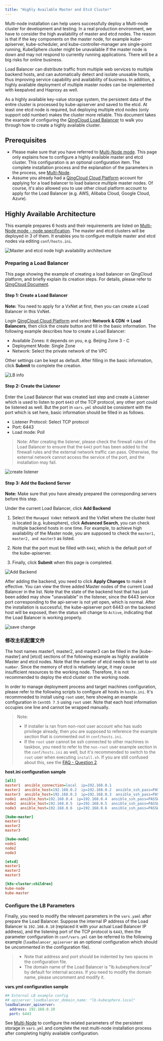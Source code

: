 ```yaml
---
title: "Highly Available Master and Etcd Cluster"
---
```

<!-- 
Multi-Node 模式安装 KubeSphere 可以帮助用户顺利地部署一个多节点集群用于开发和测试，在实际的生产环境我们还需要考虑 master 和 etcd 节点的高可用问题，
因为如果 master 节点上的几个服务 kube-apiserver、kube-scheduler 和 kube-controller-manager 都是单点的而且都位于同一个节点上，一旦 master 节点宕机，可能不应答当前正在运行的应用，将导致 KubeSphere 集群无法变更，对线上业务存在很大的风险。

负载均衡器 (Load Balancer) 可以将来自多个公网地址的访问流量分发到多台主机上，并支持自动检测并隔离不可用的主机，从而提高业务的服务能力和可用性。除此之外，还可以通过 Keepalived 和 Haproxy 的方式实现多个 master 节点的高可用部署。

而 etcd 作为一个高可用键值存储系统，整个集群的持久化数据，则由 kube-apiserver 处理后保存到 etcd 中。etcd 节点至少需要 1 个，但部署多个 etcd (奇数个) 能够使集群更可靠。本文档以配置 [QingCloud 云平台](https://www.qingcloud.com) 的 [负载均衡器 (Load Balancer)](https://docs.qingcloud.com/product/network/loadbalancer) 为例，引导您如何配置高可用的 master 节点，并说明如何配置和部署高可用的 etcd 集群。 -->

Multi-node installation can help users successfully deploy a Multi-node cluster for development and testing. In a real production environment, we have to consider the high availability of master and etcd nodes. The reason is that if the key components on the master node, for example kube-apiserver, kube-scheduler, and kube-controller-manager are single-point running, KubeSphere cluster might be unavailable if the master node is down and may not respond to currently running applications. There will be a big risks for online business.

Load Balancer can distribute traffic from multiple web services to multiple backend hosts, and can automatically detect and isolate unusable hosts, thus improving service capability and availability of business. In addition, a highly available deployment of multiple master nodes can be implemented with keepalved and Haproxy as well.

As a highly available key-value storage system, the persistent data of the entire cluster is processed by kube-apiserver and saved to the etcd. At least one etcd node is required, but deploying multiple etcd nodes (only support odd number) makes the cluster more reliable. This document takes the example of configuring the [QingCloud Load Balancer](https://docs.qingcloud.com/product/network/loadbalancer) to walk you through how to create a highly available cluster.


<!-- ## 前提条件

- 请确保已参阅 [Multi-Node 模式](../multi-node)，本文档仅说明安装过程中如何修改配置文件来配置 master 节点高可用，该配置作为一个可选配置项，完整的安装流程和配置文件中的参数解释说明以 [Multi-Node 模式](../multi-node) 为准。
- 已有 [QingCloud 云平台](https://console.qingcloud.com/login) 账号，用于申请负载均衡器给多个 master 节点做负载均衡。 -->

## Prerequisites

- Please make sure that you have referred to [Multi-Node mode](../multi-node). This page only explains how to configure a highly available master and etcd cluster. This configuration is an optional configuration item. The complete installation process and the explanation of the parameters in the process, see [Multi-Node](../multi-node).
- Assume you already had a [QingCloud Cloud Platform](https://console.qingcloud.com/login) account for applying for a load balancer to load balance multiple master nodes. Of course, it's also allowed you to use other cloud platform account to apply for the Load Balancer (e.g. AWS, Alibaba Cloud, Google Cloud, Azure).

<!-- 本示例准备了 6 台主机，主机规格参考 [Multi-Node 模式 - 节点规格](../multi-node)，将在其中 3 台部署 Master 和 etcd 集群，可编辑主机配置文件 `conf/hosts.ini` 来配置 Master 和 etcd 的高可用。


![Master 和 etcd 节点高可用架构](/master-ha-design.svg)

### 准备负载均衡器

以创建 QingCloud 云平台负载均衡器为例，简单说明其创建步骤，详细介绍可参考 [QingCloud 官方文档](https://docs.qingcloud.com/product/network/loadbalancer)。

#### 第一步：创建负载均衡器

登录 [QingCloud 云平台](https://console.qingcloud.com/login)，在 **网络与 CDN** 选择 **负载均衡器**，填写基本信息。如下示例在北京 3 区 - C 创建一个负载均衡器，部署方式选择 `单可用区`，网络选择了集群主机所在的 VPC 网络的私有网络 (例如本示例的六台主机都在 kubesphere 私有网络中)，其它设置保持默认即可。填写基本信息后，点击 **提交** 完成创建。

![负载均衡器基本信息](/lb-info.png) -->

## Highly Available Architecture

This example prepares 6 hosts and their requirements are listed on [Multi-Node mode - node specification](../multi-node). The master and etcd clusters will be deployed in 3 of them. It enables you to configure multiple master and etcd nodes via editing `conf/hosts.ini`.

![Master and etcd node high availability architecture](/master-ha-design.svg)

### Preparing a Load Balancer

This page showing the example of creating a load balancer on QingCloud platform, and briefly explain its creation steps. For details, please refer to [QingCloud Document](https://docs.qingcloud.com/product/network/loadbalancer).

#### Step 1: Create a Load Balancer

**Note:** You need to apply for a VxNet at first, then you can create a Load Balancer in this VxNet.

Login [QingCloud Cloud Platform](https://console.qingcloud.com/login) and select **Network & CDN → Load Balancers**, then click the create button and fill in the basic information. The following example describes how to create a Load Balancer:
 
- Available Zones: it depends on you, e.g. Beijing Zone 3 - C
- Deployment Mode: Single Zone 
- Network: Select the private network of the VPC

Other settings can be kept as default. After filling in the basic information, click **Submit** to complete the creation.


![LB info](/lb-deme-en.png) 
<!-- 
#### 第二步：创建监听器

进入上一步创建成功的负载均衡器，为其创建一个监听器，监听 TCP 协议的 6443 端口，监听的端口号也可以是其它任意端口，但在 vars.yml 中配置应与 port 一致，监听器的基本信息应参考如下填写。 

- 监听协议：选择 TCP 协议
- 端口：填写 6443 端口
- 负载方式：选择轮询

> 注意：创建监听器后请检查负载均衡器的防火墙规则，确保 `6443` 端口已添加至防火墙规则并且外网流量可以通过，否则外网无法访问该端口的服务，安装可能会失败。 -->

#### Step 2: Create the Listener

Enter the Load Balancer that was created last step and create a Listener which is used to listen to port `6443` of the TCP protocol, any other port could be listened as well. But the port in `vars.yml` should be consistent with the port which is set here, basic information should be filled in as follows.


- Listener Protocol: Select TCP protocol
- Port: 6443
- Load mode: Poll

> Note: After creating the listener, please check the firewall rules of the Load Balancer to ensure that the `6443` port has been added to the firewall rules and the external network traffic can pass. Otherwise, the external network cannot access the service of the port, and the installation may fail.

![create listener](/create-monitor-en.png)

<!-- #### 第三步：添加后端

在当前的负载均衡器中点击 **添加后端**，私有网络选择集群主机所在的私有网络，点击 **高级搜索**，可以一次勾选多台后端主机，例如要通过负载均衡器实现 Master 节点的高可用，此处则勾选 master1、master2、master3 这三台 Master 主机，注意这里端口需填写 `6443`，它是 api-server 的默认端口 (Secure Port)，添加完成后点击 **提交**。

![添加后端](/add-backend-node.png)

添加后端后，需请点击 **应用修改** 使之生效，可以在列表查看目前负载均衡器的添加的三台 Master 节点。注意，刚添加完的后端主机状态在监听器中可能显示 “不可用”，是因为 api-server 对应的 6443 服务端口还未运行开放，这属于正常现象。待安装成功后，后端主机上的 api-server 的服务端口 6443 将被暴露出来，后端状态变为 “活跃”，说明负载均衡器已在正常工作。

![添加后端完成](/lb-list.png) -->

#### Step 3: Add the Backend Server

**Note:** Make sure that you have already prepared the corresponding servers before this step.

Under the current Load Balancer, click **Add Backend**

1. Select the `Managed VxNet` network and the VxNet where the cluster host is located (e.g. kubesphere), click **Advanced Search**, you can check multiple backend hosts in one time. For example, to achieve high availability of the Master node, you are supposed to check the `master1, master2, and master3` as listed. 

2. Note that the port must be filled with `6443`, which is the default port of the kube-apiserver. 

3. Finally, click **Submit** when this page is completed.

![Add Backend](/add-backend-node-en.png)

After adding the backend, you need to click **Apply Changes** to make it effective. You can view the three added Master nodes of the current Load Balancer in the list. Note that the state of the backend host that has just been added may show "unavailable" in the listener, since the 6443 service port corresponding to the api-server is not yet open, which is normal. After the installation is successful, the kube-apiserver port 6443 on the backend host will be exposed, then the status will change to `Active`, indicating that the Load Balancer is working properly.

![save change](/lb-list-en.png)

### 修改主机配置文件

<!-- 可在如下示例的 [kube-master] 和 [etcd] 部分填入主机名 master1、master2、master3 作为高可用的 Master 和 etcd 集群。注意，etcd 节点个数需要设置为 `奇数个`，由于 etcd 内存本身消耗比较大，部署到工作节点 (node) 上很容易出现资源不足，因此不建议在工作节点上部署 etcd 集群。为了对待部署目标机器及部署流程进行集中化管理配置，集群中各个节点在主机配置文件 `hosts.ini` 中应参考如下配置，建议使用 `root` 用户安装。

以下示例在 **CentOS 7.5** 上使用 `root` 用户安装，若以非 root 用户 (如 ubuntu ) 进行安装，可参考主机配置文件的注释 `non-root` 示例部分编辑。 -->

The host names master1, master2, and master3 can be filled in the [kube-master] and [etcd] sections of the following example as highly available Master and etcd nodes. Note that the number of etcd needs to be set to `odd number`. Since the memory of etcd is relatively large, it may cause insufficient resources to the working node. Therefore, it is not recommended to deploy the etcd cluster on the working node.

In order to manage deployment process and target machines configuration, please refer to the following scripts to configure all hosts in `hosts.ini`. It's recommneded to install using `root` user, here showing an example configuration in `CentOS 7.5` using `root` user. Note that each host information occupies one line and cannot be wrapped manually.

<!-- > 说明：
> - 若以非 root 用户 (如 ubuntu 用户) 进行安装，可参考配置文件 `conf/hosts.ini` 的注释中 `non-root` 用户示例部分编辑。
> - 如果在 taskbox 使用 root 用户无法 ssh 连接到其他机器，也需要参考 `conf/hosts.ini` 的注释中 `non-root` 用户示例部分，但执行安装脚本 `install.sh` 时建议切换到 root 用户，如果对此有疑问可参考 [常见问题 - 问题 2](../../faq)。 -->

> Note:
> - If installer is ran from non-root user account who has sudo privilege already, then you are supposed to reference the example section that is commented out in `conf/hosts.ini`.
> - If the `root` user cannot be ssh connected to other machines in taskbox, you need to refer to the `non-root` user example section in the `conf/hosts.ini` as well, but it's recommended to switch to the `root` user when executing `install.sh`. If you are still confused about this, see the [FAQ - Question 2](../../faq).

**host.ini configuration sample**

```ini
[all]
master1  ansible_connection=local  ip=192.168.0.1
master2  ansible_host=192.168.0.2  ip=192.168.0.2  ansible_ssh_pass=PASSWORD
master3  ansible_host=192.168.0.3  ip=192.168.0.3  ansible_ssh_pass=PASSWORD
node1  ansible_host=192.168.0.4  ip=192.168.0.4  ansible_ssh_pass=PASSWORD
node2  ansible_host=192.168.0.5  ip=192.168.0.5  ansible_ssh_pass=PASSWORD
node3  ansible_host=192.168.0.6  ip=192.168.0.6  ansible_ssh_pass=PASSWORD

[kube-master]
master1
master2
master3

[kube-node]
node1
node2
node3

[etcd]
master1
master2
master3

[k8s-cluster:children]
kube-node
kube-master
```

### Configure the LB Parameters

<!-- 在 QingCloud 云平台准备好负载均衡器后，需在 `vars.yaml` 配置文件中修改相关参数。假设负载均衡器的内网 IP 地址是 `192.168.0.10` (这里需替换为您的负载均衡器实际 IP 地址)，负载均衡器设置的 TCP 协议的监听端口 (port) 为 `6443`，那么在 `conf/vars.yml` 中参数配置参考如下示例 (`loadbalancer_apiserver` 作为可选配置项，在配置文件中应取消注释)。

> - 注意，address 和 port 在配置文件中应缩进两个空格。
> - 负载均衡器的域名默认为 "lb.kubesphere.local"，供集群内部访问。如果需要修改域名则先取消注释再自行修改。 -->

Finally, you need to modify the relevant parameters in the `vars.yaml` after prepare the Load Balancer. Suppose the internal IP address of the Load Balancer is `192.168.0.10` (replaced it with your actual Load Balancer IP address), and the listening port of the TCP protocol is `6443`, then the parameter configuration in `conf/vars.yml` can be referred to the following example (`loadbalancer_apiserver` as an optional configuration which should be uncommented in the configuration file).

> - Note that address and port should be indented by two spaces in the configuration file.
> - The domain name of the Load Balancer is "lb.kubesphere.local" by default for internal access. If you need to modify the domain name, please uncomment and modify it.

**vars.yml configuration sample**

```yaml
## External LB example config
## apiserver_loadbalancer_domain_name: "lb.kubesphere.local"
loadbalancer_apiserver:
  address: 192.168.0.10
  port: 6443
```

<!-- 完成 master 和 etcd 高可用的参数配置后，请继续参阅 [Multi-Node 模式 - 存储配置示例](../multi-node) 在 vars.yml 中配置持久化存储相关参数，并继续多节点的安装。 -->

See [Multi-Node](../multi-node) to configure the related parameters of the persistent storage in `vars.yml` and complete the rest multi-node installation process after completing highly available configuration. 